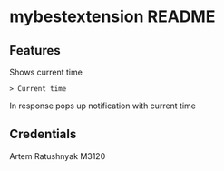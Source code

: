 # mybestextension README

## Features

Shows current time

```
> Current time
```
In response pops up notification with current time

## Credentials

Artem Ratushnyak  M3120
